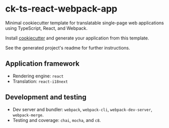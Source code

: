 # ck-ts-react-webpack-app

Minimal cookiecutter template for translatable single-page web applications using TypeScript, React, and Webpack.

Install [cookiecutter](https://cookiecutter.readthedocs.io/) and generate your application from this template.

See the generated project's readme for further instructions.

## Application framework

-   Rendering engine: `react`
-   Translation: `react-i18next`

## Development and testing

-   Dev server and bundler: `webpack`, `webpack-cli`, `webpack-dev-server`, `webpack-merge`.
-   Testing and coverage: `chai`, `mocha`, and `c8`.
